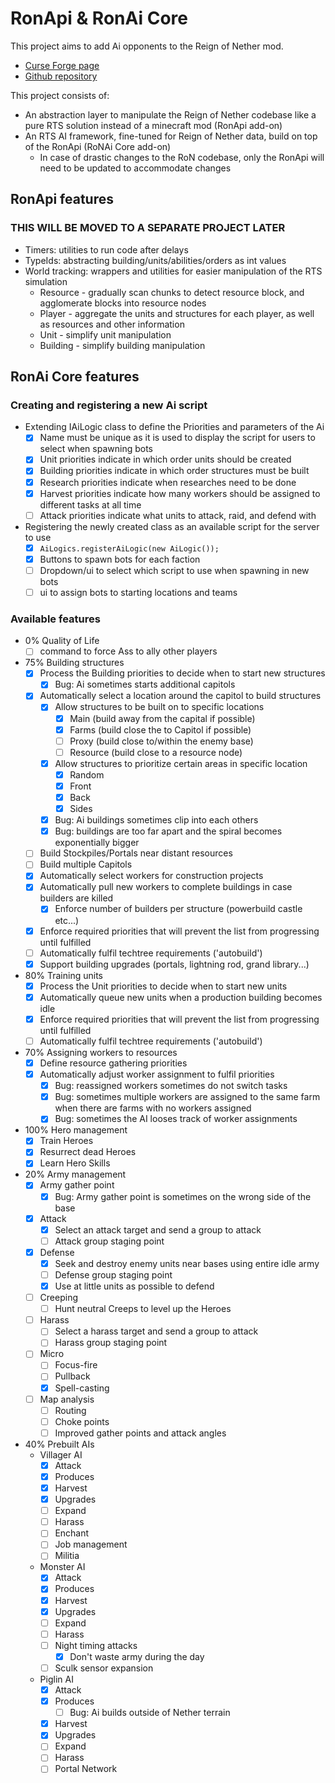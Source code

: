 # RonApi & RonAi Core
This project aims to add Ai opponents to the Reign of Nether mod.
- [Curse Forge page](https://www.curseforge.com/minecraft/mc-mods/reign-of-nether-rts-in-minecraft)
- [Github repository](https://github.com/SoLegendary/reignofnether)

This project consists of:
- An abstraction layer to manipulate the Reign of Nether codebase like a pure RTS solution instead of a minecraft mod (RonApi add-on)
- An RTS AI framework, fine-tuned for Reign of Nether data, build on top of the RonApi (RoNAi Core add-on)
  - In case of drastic changes to the RoN codebase, only the RonApi will need to be updated to accommodate changes

## RonApi features
### THIS WILL BE MOVED TO A SEPARATE PROJECT LATER
- Timers: utilities to run code after delays
- TypeIds: abstracting building/units/abilities/orders as int values
- World tracking: wrappers and utilities for easier manipulation of the RTS simulation
  - Resource - gradually scan chunks to detect resource block, and agglomerate blocks into resource nodes
  - Player - aggregate the units and structures for each player, as well as resources and other information
  - Unit - simplify unit manipulation
  - Building - simplify building manipulation

## RonAi Core features
### Creating and registering a new Ai script
- Extending IAiLogic class to define the Priorities and parameters of the Ai
  - [x] Name must be unique as it is used to display the script for users to select when spawning bots
  - [x] Unit priorities indicate in which order units should be created
  - [x] Building priorities indicate in which order structures must be built
  - [X] Research priorities indicate when researches need to be done
  - [X] Harvest priorities indicate how many workers should be assigned to different tasks at all time
  - [ ] Attack priorities indicate what units to attack, raid, and defend with
- Registering the newly created class as an available script for the server to use
  - [x] `AiLogics.registerAiLogic(new AiLogic());`
  - [x] Buttons to spawn bots for each faction
  - [ ] Dropdown/ui to select which script to use when spawning in new bots
  - [ ] ui to assign bots to starting locations and teams
### Available features
- 0% Quality of Life
  - [ ] command to force Ass to ally other players
- 75% Building structures
  - [x] Process the Building priorities to decide when to start new structures
    - [x] Bug: Ai sometimes starts additional capitols
  - [x] Automatically select a location around the capitol to build structures
    - [x] Allow structures to be built on to specific locations
      - [x] Main (build away from the capital if possible)
      - [x] Farms (build close the to Capitol if possible)
      - [ ] Proxy (build close to/within the enemy base)
      - [ ] Resource (build close to a resource node)
    - [x] Allow structures to prioritize certain areas in specific location
      - [x] Random
      - [x] Front
      - [x] Back
      - [x] Sides
    - [x] Bug: Ai buildings sometimes clip into each others
    - [x] Bug: buildings are too far apart and the spiral becomes exponentially bigger
  - [ ] Build Stockpiles/Portals near distant resources
  - [ ] Build multiple Capitols
  - [x] Automatically select workers for construction projects
  - [x] Automatically pull new workers to complete buildings in case builders are killed
    - [x] Enforce number of builders per structure (powerbuild castle etc...)
  - [x] Enforce required priorities that will prevent the list from progressing until fulfilled
  - [ ] Automatically fulfil techtree requirements ('autobuild')
  - [x] Support building upgrades (portals, lightning rod, grand library...)
- 80% Training units
  - [x] Process the Unit priorities to decide when to start new units
  - [x] Automatically queue new units when a production building becomes idle
  - [x] Enforce required priorities that will prevent the list from progressing until fulfilled
  - [ ] Automatically fulfil techtree requirements ('autobuild')
- 70% Assigning workers to resources
  - [X] Define resource gathering priorities
  - [X] Automatically adjust worker assignment to fulfil priorities
    - [X] Bug: reassigned workers sometimes do not switch tasks
    - [X] Bug: sometimes multiple workers are assigned to the same farm when there are farms with no workers assigned
    - [X] Bug: sometimes the AI looses track of worker assignments
- 100% Hero management
  - [X] Train Heroes
  - [X] Resurrect dead Heroes
  - [X] Learn Hero Skills
- 20% Army management
  - [X] Army gather point
    - [X] Bug: Army gather point is sometimes on the wrong side of the base
  - [X] Attack
    - [X] Select an attack target and send a group to attack
    - [ ] Attack group staging point
  - [X] Defense
    - [X] Seek and destroy enemy units near bases using entire idle army
    - [ ] Defense group staging point
    - [X] Use at little units as possible to defend
  - [ ] Creeping
    - [ ] Hunt neutral Creeps to level up the Heroes
  - [ ] Harass
    - [ ] Select a harass target and send a group to attack
    - [ ] Harass group staging point
  - [ ] Micro
    - [ ] Focus-fire
    - [ ] Pullback
    - [X] Spell-casting
  - [ ] Map analysis
    - [ ] Routing
    - [ ] Choke points
    - [ ] Improved gather points and attack angles
- 40% Prebuilt AIs
  - Villager AI
    - [X] Attack
    - [X] Produces
    - [X] Harvest
    - [X] Upgrades
    - [ ] Expand
    - [ ] Harass
    - [ ] Enchant
    - [ ] Job management
    - [ ] Militia
  - Monster AI
    - [X] Attack
    - [X] Produces
    - [X] Harvest
    - [X] Upgrades
    - [ ] Expand
    - [ ] Harass
    - [ ] Night timing attacks
      - [x] Don't waste army during the day
    - [ ] Sculk sensor expansion
  - Piglin AI
    - [X] Attack
    - [X] Produces
      - [ ] Bug: Ai builds outside of Nether terrain
    - [X] Harvest
    - [X] Upgrades
    - [ ] Expand
    - [ ] Harass
    - [ ] Portal Network
